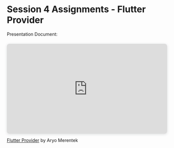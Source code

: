 # Session 4 Assignments - Flutter Provider

Presentation Document:
<div style="position: relative; width: 100%; height: 0; padding-top: 56.2500%;
 padding-bottom: 0; box-shadow: 0 2px 8px 0 rgba(63,69,81,0.16); margin-top: 1.6em; margin-bottom: 0.9em; overflow: hidden;
 border-radius: 8px; will-change: transform;">
  <iframe loading="lazy" style="position: absolute; width: 100%; height: 100%; top: 0; left: 0; border: none; padding: 0;margin: 0;"
    src="https://www.canva.com/design/DAGXxaB5RRg/n_CvFcOLJLiBZzkPwMj7dA/view?embed" allowfullscreen="allowfullscreen" allow="fullscreen">
  </iframe>
</div>
<a href="https:&#x2F;&#x2F;www.canva.com&#x2F;design&#x2F;DAGXxaB5RRg&#x2F;n_CvFcOLJLiBZzkPwMj7dA&#x2F;view?utm_content=DAGXxaB5RRg&amp;utm_campaign=designshare&amp;utm_medium=embeds&amp;utm_source=link" target="_blank" rel="noopener">Flutter Provider</a> by Aryo Merentek